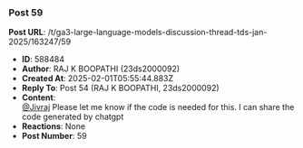 ### Post 59
**Post URL**: /t/ga3-large-language-models-discussion-thread-tds-jan-2025/163247/59
- **ID**: 588484
- **Author**: RAJ K BOOPATHI (23ds2000092)
- **Created At**: 2025-02-01T05:55:44.883Z
- **Reply To**: Post 54 (RAJ K BOOPATHI, 23ds2000092)
- **Content**:  
  <a class="mention" href="/u/jivraj">@Jivraj</a> Please let me know if the code is needed for this. I can share the code generated by chatgpt
- **Reactions**: None
- **Post Number**: 59

